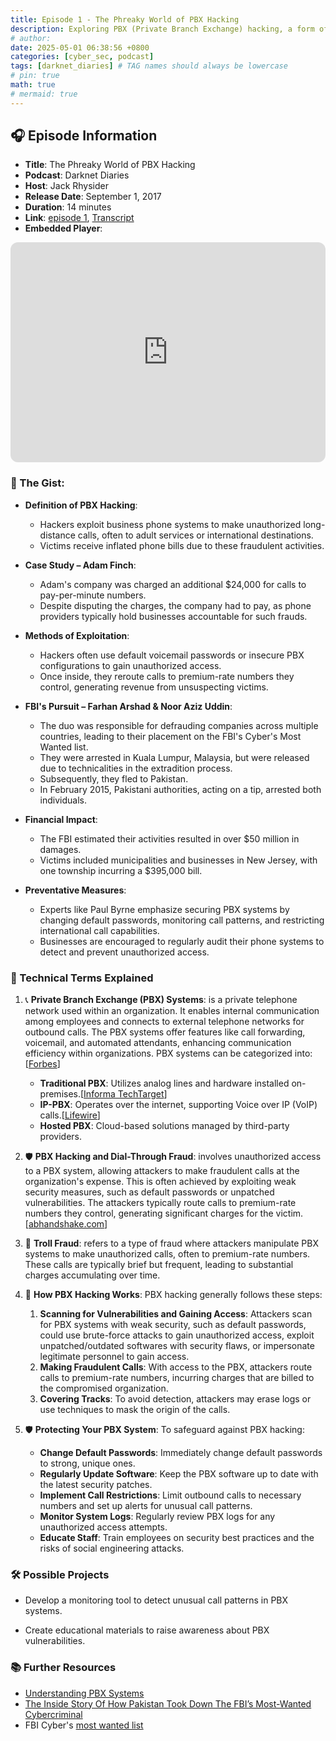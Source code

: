 ```yaml
---
title: Episode 1 - The Phreaky World of PBX Hacking
description: Exploring PBX (Private Branch Exchange) hacking, a form of telecom fraud prevalent in the early 2000s.
# author:
date: 2025-05-01 06:38:56 +0800
categories: [cyber_sec, podcast]
tags: [darknet_diaries] # TAG names should always be lowercase
# pin: true
math: true
# mermaid: true
---
```


## 🎧 Episode Information

- **Title**: The Phreaky World of PBX Hacking
- **Podcast**: Darknet Diaries
- **Host**: Jack Rhysider
- **Release Date**: September 1, 2017
- **Duration**: 14 minutes
- **Link**: [episode 1](https://darknetdiaries.com/episode/1/), [Transcript](https://darknetdiaries.com/transcript/1/)
- **Embedded Player**:
<iframe style="border-radius:12px" src="https://open.spotify.com/embed/episode/3GjLJQM8JHz1odxQ4Og5tf?utm_source=generator" width="100%" height="352" frameBorder="0" allowfullscreen="" allow="autoplay; clipboard-write; encrypted-media; fullscreen; picture-in-picture" loading="lazy"></iframe>

### 📝 The Gist:

- **Definition of PBX Hacking**:

  - Hackers exploit business phone systems to make unauthorized long-distance calls, often to adult services or international destinations.
  - Victims receive inflated phone bills due to these fraudulent activities.

- **Case Study – Adam Finch**:

  - Adam's company was charged an additional \$24,000 for calls to pay-per-minute numbers.
  - Despite disputing the charges, the company had to pay, as phone providers typically hold businesses accountable for such frauds.

- **Methods of Exploitation**:

  - Hackers often use default voicemail passwords or insecure PBX configurations to gain unauthorized access.
  - Once inside, they reroute calls to premium-rate numbers they control, generating revenue from unsuspecting victims.

- **FBI's Pursuit – Farhan Arshad & Noor Aziz Uddin**:

  - The duo was responsible for defrauding companies across multiple countries, leading to their placement on the FBI's Cyber's Most Wanted list.
  - They were arrested in Kuala Lumpur, Malaysia, but were released due to technicalities in the extradition process.
  - Subsequently, they fled to Pakistan.
  - In February 2015, Pakistani authorities, acting on a tip, arrested both individuals.

- **Financial Impact**:

  - The FBI estimated their activities resulted in over \$50 million in damages.
  - Victims included municipalities and businesses in New Jersey, with one township incurring a \$395,000 bill.

- **Preventative Measures**:

  - Experts like Paul Byrne emphasize securing PBX systems by changing default passwords, monitoring call patterns, and restricting international call capabilities.
  - Businesses are encouraged to regularly audit their phone systems to detect and prevent unauthorized access.

### 🧠 Technical Terms Explained

1. 📞 **Private Branch Exchange (PBX) Systems**: is a private telephone network used within an organization. It enables internal communication among employees and connects to external telephone networks for outbound calls. The PBX systems offer features like call forwarding, voicemail, and automated attendants, enhancing communication efficiency within organizations. PBX systems can be categorized into: [[Forbes](https://www.forbes.com/advisor/business/what-is-pbx/)]

   - **Traditional PBX**: Utilizes analog lines and hardware installed on-premises.[[Informa TechTarget](https://www.techtarget.com/searchunifiedcommunications/definition/private-branch-exchange)]
   - **IP-PBX**: Operates over the internet, supporting Voice over IP (VoIP) calls.[[Lifewire](https://www.lifewire.com/pbx-phone-systems-and-business-communication-8741314)]
   - **Hosted PBX**: Cloud-based solutions managed by third-party providers.

2. 🛡️ **PBX Hacking and Dial-Through Fraud**: involves unauthorized access to a PBX system, allowing attackers to make fraudulent calls at the organization's expense. This is often achieved by exploiting weak security measures, such as default passwords or unpatched vulnerabilities. The attackers typically route calls to premium-rate numbers they control, generating significant charges for the victim. [[abhandshake.com](https://abhandshake.com/community/pbx-hacking/)]
3. 🧌 **Troll Fraud**: refers to a type of fraud where attackers manipulate PBX systems to make unauthorized calls, often to premium-rate numbers. These calls are typically brief but frequent, leading to substantial charges accumulating over time.
4. 🔐 **How PBX Hacking Works**: PBX hacking generally follows these steps:
   1. **Scanning for Vulnerabilities and Gaining Access**: Attackers scan for PBX systems with weak security, such as default passwords, could use brute-force attacks to gain unauthorized access, exploit unpatched/outdated softwares with security flaws, or impersonate legitimate personnel to gain access.
   2. **Making Fraudulent Calls**: With access to the PBX, attackers route calls to premium-rate numbers, incurring charges that are billed to the compromised organization.
   3. **Covering Tracks**: To avoid detection, attackers may erase logs or use techniques to mask the origin of the calls.
5. 🛡️ **Protecting Your PBX System**: To safeguard against PBX hacking:
   - **Change Default Passwords**: Immediately change default passwords to strong, unique ones.
   - **Regularly Update Software**: Keep the PBX software up to date with the latest security patches.
   - **Implement Call Restrictions**: Limit outbound calls to necessary numbers and set up alerts for unusual call patterns.
   - **Monitor System Logs**: Regularly review PBX logs for any unauthorized access attempts.
   - **Educate Staff**: Train employees on security best practices and the risks of social engineering attacks.

### 🛠️ Possible Projects

- Develop a monitoring tool to detect unusual call patterns in PBX systems.

- Create educational materials to raise awareness about PBX vulnerabilities.

### 📚 Further Resources

- [Understanding PBX Systems]()
- [The Inside Story Of How Pakistan Took Down The FBI’s Most-Wanted Cybercriminal](https://www.ibtimes.com/inside-story-how-pakistan-took-down-fbis-most-wanted-cybercriminal-1860808)
- FBI Cyber's [most wanted list](https://www.fbi.gov/investigate/cyber/most-wanted)
